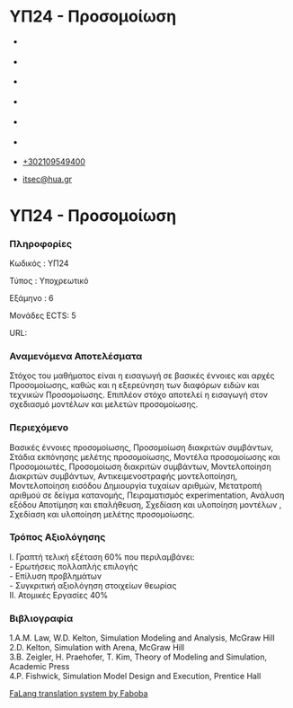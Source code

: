 ΥΠ24 - Προσομοίωση
===============  

*   [](https://www.facebook.com/ditharokopio)
*   [](https://www.youtube.com/channel/UCEHkYirpXF1nSLxDCrfDZ4A)
*   [](https://www.linkedin.com/company/77699385)
*   [](https://www.instagram.com/dithua)

*   [](https://dit.hua.gr/index.php/el/studies/undergraduate-studies?view=article&id=1899:ep261-proegmena-themata-leitourgikon-systematon&catid=93:dit-undergraduate-courses-5)
*   [](https://dit.hua.gr/index.php/en/studies/undergraduate-studies?view=article&id=1899:ep261-advanced-topics-in-operating-systems&catid=93:dit-undergraduate-courses-5)

*   [+302109549400](tel:+302109549400)
*   [itsec@hua.gr](mailto:itsec@hua.gr)

ΥΠ24 - Προσομοίωση
==================

### Πληροφορίες

Κωδικός : ΥΠ24

Τύπος : Υποχρεωτικό

Εξάμηνο : 6

Μονάδες ECTS: 5

URL:[](https://dit.hua.gr/)

### Αναμενόμενα Αποτελέσματα

Στόχος του μαθήματος είναι η εισαγωγή σε βασικές έννοιες και αρχές Προσομοίωσης, καθώς και η εξερεύνηση των διαφόρων ειδών και τεχνικών Προσομοίωσης. Επιπλέον στόχο αποτελεί η εισαγωγή στον σχεδιασμό μοντέλων και μελετών προσομοίωσης.

### Περιεχόμενο

Βασικές έννοιες προσομοίωσης, Προσομοίωση διακριτών συμβάντων, Στάδια εκπόνησης μελέτης προσομοίωσης, Μοντέλα προσομοίωσης και Προσομοιωτές, Προσομοίωση διακριτών συμβάντων, Μοντελοποίηση Διακριτών συμβάντων, Αντικειμενοστραφής μοντελοποίηση, Μοντελοποίηση εισόδου Δημιουργία τυχαίων αριθμών, Μετατροπή αριθμού σε δείγμα κατανομής, Πειραματισμός experimentation, Ανάλυση εξόδου Αποτίμηση και επαλήθευση, Σχεδίαση και υλοποίηση μοντέλων , Σχεδίαση και υλοποίηση μελέτης προσομοίωσης.

### Τρόπος Αξιολόγησης

Ι. Γραπτή τελική εξέταση 60% που περιλαμβάνει:  
\- Ερωτήσεις πολλαπλής επιλογής  
\- Επίλυση προβλημάτων  
\- Συγκριτική αξιολόγηση στοιχείων θεωρίας  
ΙΙ. Ατομικές Εργασίες 40%

### Βιβλιογραφία

1.A.M. Law, W.D. Kelton, Simulation Modeling and Analysis, McGraw Hill  
2.D. Kelton, Simulation with Arena, McGraw Hill  
3.B. Zeigler, H. Praehofer, T. Kim, Theory of Modeling and Simulation, Academic Press  
4.P. Fishwick, Simulation Model Design and Execution, Prentice Hall

[FaLang translation system by Faboba](http://www.faboba.com/ "Faboba : Création de composantJoomla")

[](https://dit.hua.gr/index.php/el/studies/undergraduate-studies?view=article&id=1911:yp24-prosomoiose&catid=94#)